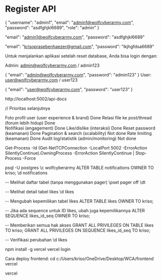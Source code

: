 # Register API

{
  "username": "admin1",
  "email": "admin1@wolfcyberarmy.com",
  "password": "asdfghjkl6689",
  "role": "admin"
}

  "email": "admin1@wolfcyberarmy.com",
  "password": "asdfghjkl6689"

  "email": "krisoprasebenhaezer@gmail.com",
  "password": "lkjhgfdsa6689"

  Untuk menjalankan aplikasi setelah reset database, Anda bisa login dengan:

Admin: admin@wolfcyberarmy.com / admin123

{
  "email": "admin@wolfcyberarmy.com",
  "password": "admin123"
}
User: user@wolfcyberarmy.com / user123

{
  "email": "user@wolfcyberarmy.com",
  "password": "user123"
}

http://localhost:5002/api-docs

// Prioritas selanjutnya 

Foto profil user (user experience & brand) Done 
Relasi file ke post/thread (forum lebih hidup) Done  
Notifikasi (engagement) Done 
Like/dislike (interaksi) Done
Reset password (keamanan) Done
Pagination & search (scalability) Not done
Rate limiting (keamanan) Done
Audit log/statistik (admin/monitoring) Not done

Get-Process -Id (Get-NetTCPConnection -LocalPort 5002 -ErrorAction SilentlyContinue).OwningProcess -ErrorAction SilentlyContinue | Stop-Process -Force

psql -U postgres
\c wolfcyberarmy
ALTER TABLE notifications OWNER TO kriso;
\d notifications

-- Melihat daftar tabel (tanpa menggunakan pager)
\pset pager off
\dt

-- Melihat detail tabel likes
\d likes

-- Mengubah kepemilikan tabel likes
ALTER TABLE likes OWNER TO kriso;

-- Jika ada sequence untuk ID likes, ubah juga kepemilikannya
ALTER SEQUENCE likes_id_seq OWNER TO kriso;

-- Memberikan semua hak akses
GRANT ALL PRIVILEGES ON TABLE likes TO kriso;
GRANT ALL PRIVILEGES ON SEQUENCE likes_id_seq TO kriso;

-- Verifikasi perubahan
\d likes


npm install -g vercel
vercel login

Cara deploy frontend:
cd c:/Users/kriso/OneDrive/Desktop/WCA/frontend
vercel

vercel